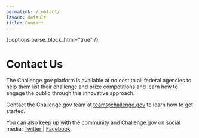 ```yaml
---
permalink: /contact/
layout: default
title: Contact
---
```


{::options parse_block_html="true" /}
<div class="grid-container usa-prose">
<div class="grid-row  padding-x-8 margin-bottom-4">

# Contact Us

The Challenge.gov platform is available at no cost to all federal agencies to help them list their challenge and prize competitions and learn how to engage the public through this innovative approach.

Contact the Challenge.gov team at [team@challenge.gov](mailto:team@challenge.gov) to learn how to get started. 

You can also keep up with the community and Challenge.gov on social media: <a href="http://www.twitter.com/challengegov" target="_blank" rel="noopener">Twitter </a> | <a href="http://www.facebook.com/challengegov" target="_blank" rel="noopener">Facebook</a>
</div>
</div>
